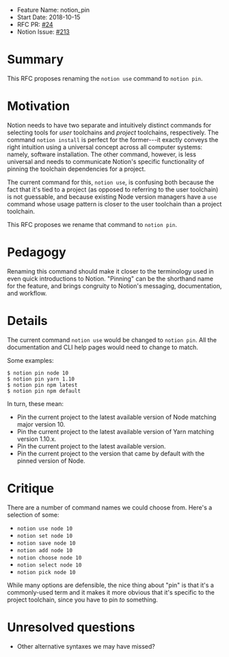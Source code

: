 - Feature Name: notion_pin
- Start Date: 2018-10-15
- RFC PR: [#24](https://github.com/notion-cli/rfcs/pull/24)
- Notion Issue: [#213](https://github.com/notion-cli/notion/issues/213)

# Summary
[summary]: #summary

This RFC proposes renaming the `notion use` command to `notion pin`.

# Motivation
[motivation]: #motivation

Notion needs to have two separate and intuitively distinct commands for selecting tools for _user_ toolchains and _project_ toolchains, respectively. The command `notion install` is perfect for the former---it exactly conveys the right intuition using a universal concept across all computer systems: namely, software installation. The other command, however, is less universal and needs to communicate Notion's specific functionality of pinning the toolchain dependencies for a project.

The current command for this, `notion use`, is confusing both because the fact that it's tied to a project (as opposed to referring to the user toolchain) is not guessable, and because existing Node version managers have a `use` command whose usage pattern is closer to the user toolchain than a project toolchain.

This RFC proposes we rename that command to `notion pin`.

# Pedagogy
[pedagogy]: #pedagogy

Renaming this command should make it closer to the terminology used in even quick introductions to Notion. "Pinning" can be the shorthand name for the feature, and brings congruity to Notion's messaging, documentation, and workflow.

# Details
[details]: #details

The current command `notion use` would be changed to `notion pin`. All the documentation and CLI help pages would need to change to match.

Some examples:

```
$ notion pin node 10
$ notion pin yarn 1.10
$ notion pin npm latest
$ notion pin npm default
```

In turn, these mean:

- Pin the current project to the latest available version of Node matching major version 10.
- Pin the current project to the latest available version of Yarn matching version 1.10.x.
- Pin the current project to the latest available version.
- Pin the current project to the version that came by default with the pinned version of Node.

# Critique
[critique]: #critique

There are a number of command names we could choose from. Here's a selection of some:

- `notion use node 10`
- `notion set node 10`
- `notion save node 10`
- `notion add node 10`
- `notion choose node 10`
- `notion select node 10`
- `notion pick node 10`

While many options are defensible, the nice thing about "pin" is that it's a commonly-used term and it makes it more obvious that it's specific to the project toolchain, since you have to pin _to_ something.

# Unresolved questions
[unresolved]: #unresolved-questions

- Other alternative syntaxes we may have missed?
